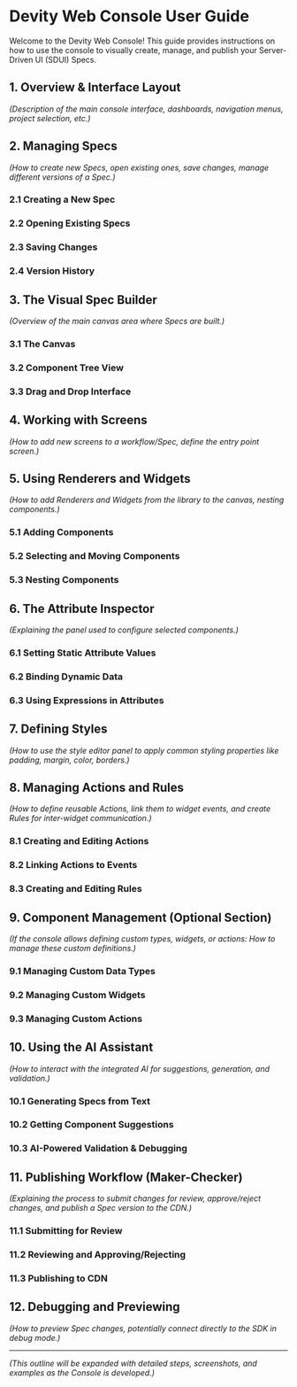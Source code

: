 # Devity Web Console User Guide

Welcome to the Devity Web Console! This guide provides instructions on how to use the console to visually create, manage, and publish your Server-Driven UI (SDUI) Specs.

## 1. Overview & Interface Layout

*(Description of the main console interface, dashboards, navigation menus, project selection, etc.)*

## 2. Managing Specs

*(How to create new Specs, open existing ones, save changes, manage different versions of a Spec.)*

### 2.1 Creating a New Spec
### 2.2 Opening Existing Specs
### 2.3 Saving Changes
### 2.4 Version History

## 3. The Visual Spec Builder

*(Overview of the main canvas area where Specs are built.)*

### 3.1 The Canvas
### 3.2 Component Tree View
### 3.3 Drag and Drop Interface

## 4. Working with Screens

*(How to add new screens to a workflow/Spec, define the entry point screen.)*

## 5. Using Renderers and Widgets

*(How to add Renderers and Widgets from the library to the canvas, nesting components.)*

### 5.1 Adding Components
### 5.2 Selecting and Moving Components
### 5.3 Nesting Components

## 6. The Attribute Inspector

*(Explaining the panel used to configure selected components.)*

### 6.1 Setting Static Attribute Values
### 6.2 Binding Dynamic Data
### 6.3 Using Expressions in Attributes

## 7. Defining Styles

*(How to use the style editor panel to apply common styling properties like padding, margin, color, borders.)*

## 8. Managing Actions and Rules

*(How to define reusable Actions, link them to widget events, and create Rules for inter-widget communication.)*

### 8.1 Creating and Editing Actions
### 8.2 Linking Actions to Events
### 8.3 Creating and Editing Rules

## 9. Component Management (Optional Section)

*(If the console allows defining custom types, widgets, or actions: How to manage these custom definitions.)*

### 9.1 Managing Custom Data Types
### 9.2 Managing Custom Widgets
### 9.3 Managing Custom Actions

## 10. Using the AI Assistant

*(How to interact with the integrated AI for suggestions, generation, and validation.)*

### 10.1 Generating Specs from Text
### 10.2 Getting Component Suggestions
### 10.3 AI-Powered Validation & Debugging

## 11. Publishing Workflow (Maker-Checker)

*(Explaining the process to submit changes for review, approve/reject changes, and publish a Spec version to the CDN.)*

### 11.1 Submitting for Review
### 11.2 Reviewing and Approving/Rejecting
### 11.3 Publishing to CDN

## 12. Debugging and Previewing

*(How to preview Spec changes, potentially connect directly to the SDK in debug mode.)*

---

*(This outline will be expanded with detailed steps, screenshots, and examples as the Console is developed.)* 